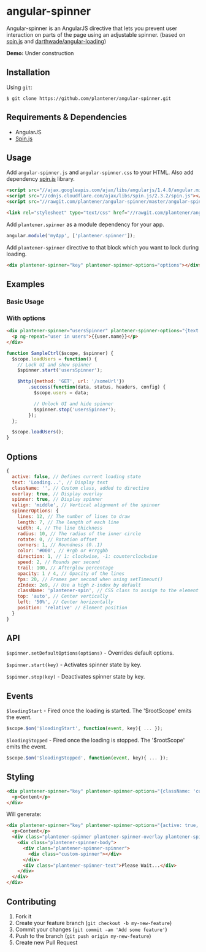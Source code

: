 # angular-spinner

Angular-spinner is an AngularJS directive that lets you prevent user interaction on parts of the page using an adjustable spinner. (based on [spin.js](https://github.com/fgnass/spin.js/) and [darthwade/angular-loading](https://github.com/darthwade/angular-loading))


**Demo:** Under construction

## Installation

Using `git`:
```shell
$ git clone https://github.com/plantener/angular-spinner.git
```

## Requirements & Dependencies
- AngularJS
- [Spin.js](https://github.com/fgnass/spin.js)

## Usage

Add `angular-spinner.js` and `angular-spinner.css` to your HTML. Also add dependency [spin.js](https://github.com/fgnass/spin.js) library.
``` html
<script src="//ajax.googleapis.com/ajax/libs/angularjs/1.4.8/angular.min.js"></script>
<script src="//cdnjs.cloudflare.com/ajax/libs/spin.js/2.3.2/spin.js"></script>
<script src="//rawgit.com/plantener/angular-spinner/master/angular-spinner.js"></script>

<link rel="stylesheet" type="text/css" href="//rawgit.com/plantener/angular-spinner/master/angular-spinner.css"/>
```

Add `plantener.spinner` as a module dependency for your app.
``` javascript
angular.module('myApp', ['plantener.spinner']);
```

Add `plantener-spinner` directive to that block which you want to lock during loading.
``` html
<div plantener-spinner="key" plantener-spinner-options="options"></div>
```

## Examples

### Basic Usage

### With options

``` html
<div plantener-spinner="usersSpinner" plantener-spinner-options="{text: 'Loading...'}">
  <p ng-repeat="user in users">{{user.name}}</p>
</div>
```
``` javascript
function SampleCtrl($scope, $spinner) {
  $scope.loadUsers = function() {
    // Lock UI and show spinner
    $spinner.start('usersSpinner');

    $http({method: 'GET', url: '/someUrl'})
        .success(function(data, status, headers, config) {
          $scope.users = data;

          // Unlock UI and hide spinner
          $spinner.stop('usersSpinner');
        });
  };

  $scope.loadUsers();
}
```

## Options

``` javascript
{
  active: false, // Defines current loading state
  text: 'Loading...', // Display text
  className: '', // Custom class, added to directive
  overlay: true, // Display overlay
  spinner: true, // Display spinner
  valign: 'middle', // Vertical alignment of the spinner
  spinnerOptions: {
    lines: 12, // The number of lines to draw
    length: 7, // The length of each line
    width: 4, // The line thickness
    radius: 10, // The radius of the inner circle
    rotate: 0, // Rotation offset
    corners: 1, // Roundness (0..1)
    color: '#000', // #rgb or #rrggbb
    direction: 1, // 1: clockwise, -1: counterclockwise
    speed: 2, // Rounds per second
    trail: 100, // Afterglow percentage
    opacity: 1 / 4, // Opacity of the lines
    fps: 20, // Frames per second when using setTimeout()
    zIndex: 2e9, // Use a high z-index by default
    className: 'plantener-spin', // CSS class to assign to the element
    top: 'auto', // Center vertically
    left: '50%', // Center horizontally
    position: 'relative' // Element position
  }
}
```

## API

`$spinner.setDefaultOptions(options)` - Overrides default options.

`$spinner.start(key)` - Activates spinner state by key.

`$spinner.stop(key)` - Deactivates spinner state by key.

## Events
`$loadingStart` - Fired once the loading is started. The '$rootScope' emits the event.
``` javascript
$scope.$on('$loadingStart', function(event, key){ ... });
```

`$loadingStopped` - Fired once the loading is stopped. The '$rootScope' emits the event.
``` javascript
$scope.$on('$loadingStopped', function(event, key){ ... });
```

## Styling
``` html
<div plantener-spinner="key" plantener-spinner-options="{className: 'custom-loading', spinnerOptions: {className: 'custom-spinner'}}" class="my-block">
  <p>Content</p>
</div>
```
Will generate:
``` html
<div plantener-spinner="key" plantener-spinner-options="{active: true, text: 'Please Wait...', className: 'custom-loading', spinnerOptions: {className: 'custom-spinner'}}" class="my-block">
  <p>Content</p>
  <div class="plantener-spinner plantener-spinner-overlay plantener-spinner-active custom-loading">
    <div class="plantener-spinner-body">
      <div class="plantener-spinner-spinner">
        <div class="custom-spinner"></div>
      </div>
      <div class="plantener-spinner-text">Please Wait...</div>
    </div>
  </div>
</div>
```

## Contributing

1. Fork it
2. Create your feature branch (`git checkout -b my-new-feature`)
3. Commit your changes (`git commit -am 'Add some feature'`)
4. Push to the branch (`git push origin my-new-feature`)
5. Create new Pull Request
